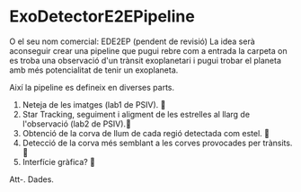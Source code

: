 # ExoDetectorE2EPipeline
O el seu nom comercial: EDE2EP (pendent de revisió)
La idea serà aconseguir crear una pipeline que pugui rebre com a entrada la carpeta on es troba una observació d'un trànsit exoplanetari i pugui trobar el planeta amb més potencialitat de tenir un exoplaneta.

Així la pipeline es defineix en diverses parts.
  1. Neteja de les imatges (lab1 de PSIV). 🙁
  2. Star Tracking, seguiment i aligment de les estrelles al llarg de l'observació (lab2 de PSIV).🤩
  3. Obtenció de la corva de llum de cada regió detectada com estel. 🤩
  4. Detecció de la corva més semblant a les corves provocades per trànsits. 🙁
  5. Interfície gràfica? 🤩
 
 Att-. Dades.
